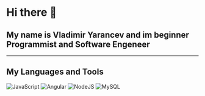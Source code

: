# Hi there 👋
## My name is Vladimir Yarancev and im beginner Programmist and Software Engeneer
***

## My Languages and Tools
![JavaScript](https://img.shields.io/badge/-JavaScript-1e1e1e?style=for-the-badge&logo=javascript)
![Angular](https://img.shields.io/badge/-Angular-1e1e1e?style=for-the-badge&logo=angular&logoColor=dd0031)
![NodeJS](https://img.shields.io/badge/-NodeJS-1e1e1e?style=for-the-badge&logo=node)
![MySQL](https://img.shields.io/badge/-MySQL-1e1e1e?style=for-the-badge&logo=mysql)
